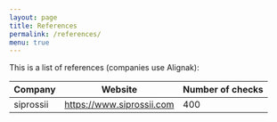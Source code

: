 ```yaml
---
layout: page
title: References
permalink: /references/
menu: true
---
```


This is a list of references (companies use Alignak):


| Company             | Website                             | Number of checks |
|---------------------|-------------------------------------|------------------|
| siprossii           | https://www.siprossii.com           | 400              |

  
 

